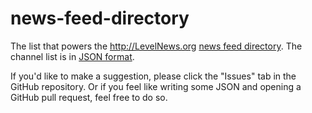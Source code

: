 # news-feed-directory
The list that powers the http://LevelNews.org [news feed directory](https://levelnews.org/chat/feeds/directory). The channel list is in [JSON format](http://www.json.org/example.html).

If you'd like to make a suggestion, please click the "Issues" tab in the GitHub repository. Or if you feel like writing some JSON and opening a GitHub pull request, feel free to do so.
